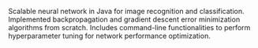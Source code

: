 Scalable neural network in Java for image recognition and classification.
Implemented backpropagation and gradient descent error minimization algorithms from scratch.
Includes command-line functionalities to perform hyperparameter tuning for network performance optimization.
